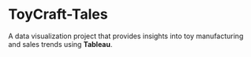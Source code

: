 # ToyCraft-Tales

A data visualization project that provides insights into toy manufacturing and sales trends using **Tableau**.
